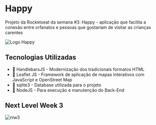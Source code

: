 # Happy
Projeto da Rocketseat da semana #3: Happy - aplicação que facilita a conexão entre orfanatos e pessoas que gostariam de visitar as crianças carentes

![Logo Happy](https://user-images.githubusercontent.com/42190754/95762044-8bc31880-0c83-11eb-9fa1-29d644b4799f.png "Happy")

## Tecnologias Utilizadas

* 👺 HandlebarsJS - Modernização dos tradicionais formatos HTML
* 🍃 Leaflet JS - Framework de aplicação de mapas interativos com JavaScript e OpenStreet Map
* 💽 sqlite3 - Database utilizada para o projeto
* 🥦 NodeJS - Para execução e manutenção do Back-End

## Next Level Week 3

![nlw3](https://static.docsity.com/documents_pages/2020/09/19/e44ff598981ad1be7cac1e2443e78a30.png "nlw3")
